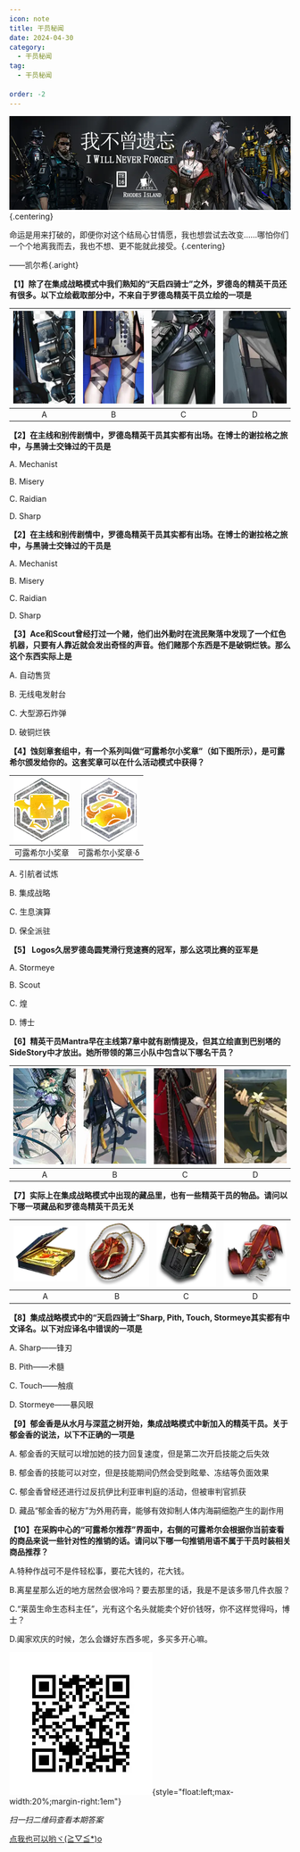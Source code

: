 ```yaml
---
icon: note
title: 干员秘闻
date: 2024-04-30
category:
  - 干员秘闻
tag:
  - 干员秘闻

order: -2
---
```


![](./res/ope_sec/topic.webp) {.centering}

命运是用来打破的，即便你对这个结局心甘情愿，我也想尝试去改变……哪怕你们一个个地离我而去，我也不想、更不能就此接受。{.centering}

——凯尔希{.aright}

<!-- more -->

**【1】除了在集成战略模式中我们熟知的“天启四骑士”之外，罗德岛的精英干员还有很多。以下立绘截取部分中，不来自于罗德岛精英干员立绘的一项是**

| ![](./res/ope_sec/q1_1.webp) | ![](./res/ope_sec/q1_2.webp) | ![](./res/ope_sec/q1_3.webp) | ![](./res/ope_sec/q1_4.webp) |
| :---: | :---: | :---: | :---: |
| A | B | C | D |

**【2】在主线和别传剧情中，罗德岛精英干员其实都有出场。在博士的谢拉格之旅中，与黑骑士交锋过的干员是**

A. Mechanist

B. Misery

C. Raidian

D. Sharp

**【2】在主线和别传剧情中，罗德岛精英干员其实都有出场。在博士的谢拉格之旅中，与黑骑士交锋过的干员是**

A. Mechanist

B. Misery

C. Raidian

D. Sharp

**【3】Ace和Scout曾经打过一个赌，他们出外勤时在流民聚落中发现了一个红色机器，只要有人靠近就会发出奇怪的声音。他们赌那个东西是不是破铜烂铁。那么这个东西实际上是**

A. 自动售货

B. 无线电发射台

C. 大型源石炸弹

D. 破铜烂铁

**【4】蚀刻章套组中，有一个系列叫做“可露希尔小奖章”（如下图所示），是可露希尔颁发给你的。这套奖章可以在什么活动模式中获得？**
 	
| ![](./res/ope_sec/q4_1.webp) | ![](./res/ope_sec/q4_2.webp) |
| :---: | :---: |
| 可露希尔小奖章 | 可露希尔小奖章·δ |

A. 引航者试炼

B. 集成战略

C. 生息演算

D. 保全派驻

**【5】 Logos久居罗德岛圆凳滑行竞速赛的冠军，那么这项比赛的亚军是**

A. Stormeye

B. Scout

C. 煌

D. 博士

**【6】精英干员Mantra早在主线第7章中就有剧情提及，但其立绘直到巴别塔的SideStory中才放出。她所带领的第三小队中包含以下哪名干员？**
 	 	 	 
| ![](./res/ope_sec/q6_1.webp) | ![](./res/ope_sec/q6_2.webp) | ![](./res/ope_sec/q6_3.webp) | ![](./res/ope_sec/q6_4.webp) |
| :---: | :---: | :---: | :---: |
| A | B | C | D |

**【7】实际上在集成战略模式中出现的藏品里，也有一些精英干员的物品。请问以下哪一项藏品和罗德岛精英干员无关**
 	 	 	 
| ![](./res/ope_sec/q7_1.webp) | ![](./res/ope_sec/q7_2.webp) | ![](./res/ope_sec/q7_3.webp) | ![](./res/ope_sec/q7_4.webp) |
| :---: | :---: | :---: | :---: |
| A | B | C | D |

**【8】集成战略模式中的“天启四骑士”Sharp, Pith, Touch, Stormeye其实都有中文译名。以下对应译名中错误的一项是**

A. Sharp——锋刃

B. Pith——术髓

C. Touch——触痕

D. Stormeye——暴风眼

**【9】郁金香是从水月与深蓝之树开始，集成战略模式中新加入的精英干员。关于郁金香的说法，以下不正确的一项是**

A. 郁金香的天赋可以增加她的技力回复速度，但是第二次开启技能之后失效

B. 郁金香的技能可以对空，但是技能期间仍然会受到眩晕、冻结等负面效果

C. 郁金香曾经还进行过反抗伊比利亚审判庭的活动，但被审判官抓获

D. 藏品“郁金香的秘方”为外用药膏，能够有效抑制人体内海嗣细胞产生的副作用

**【10】在采购中心的“可露希尔推荐”界面中，右侧的可露希尔会根据你当前查看的商品来说一些针对性的推销的话。请问以下哪一句推销用语不属于干员时装相关商品推荐？**

A.特种作战可不是件轻松事，要花大钱的，花大钱。

B.离星星那么近的地方居然会很冷吗？要去那里的话，我是不是该多带几件衣服？

C.“莱茵生命生态科主任”，光有这个名头就能卖个好价钱呀，你不这样觉得吗，博士？

D.阖家欢庆的时候，怎么会嫌好东西多呢，多买多开心嘛。

![](./res/ope_sec/answer.webp){style="float:left;max-width:20%;margin-right:1em"}

*扫一扫二维码查看本期答案*

[点我也可以哟ヾ(≧▽≦*)o](https://www.wjx.cn/vm/YtORwHI.aspx)<eod />

<FakeAds />